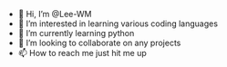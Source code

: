- 👋 Hi, I’m @Lee-WM
- 👀 I’m interested in learning various coding languages
- 🌱 I’m currently learning python
- 💞️ I’m looking to collaborate on any projects
- 📫 How to reach me just hit me up

<!---
Lee-WM/Lee-WM is a ✨ special ✨ repository because its `README.md` (this file) appears on your GitHub profile.
You can click the Preview link to take a look at your changes.
--->
